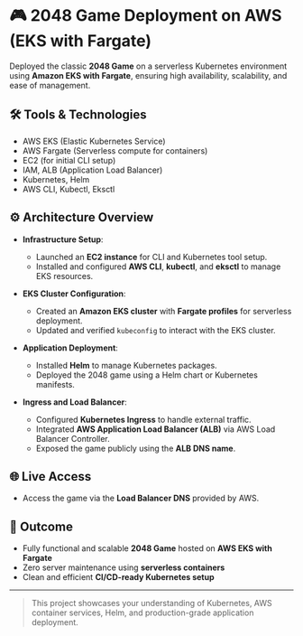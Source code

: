 # 🎮 2048 Game Deployment on AWS (EKS with Fargate)

Deployed the classic **2048 Game** on a serverless Kubernetes environment using **Amazon EKS with Fargate**, ensuring high availability, scalability, and ease of management.

## 🛠️ Tools & Technologies
- AWS EKS (Elastic Kubernetes Service)
- AWS Fargate (Serverless compute for containers)
- EC2 (for initial CLI setup)
- IAM, ALB (Application Load Balancer)
- Kubernetes, Helm
- AWS CLI, Kubectl, Eksctl

## ⚙️ Architecture Overview

- **Infrastructure Setup**:
  - Launched an **EC2 instance** for CLI and Kubernetes tool setup.
  - Installed and configured **AWS CLI**, **kubectl**, and **eksctl** to manage EKS resources.

- **EKS Cluster Configuration**:
  - Created an **Amazon EKS cluster** with **Fargate profiles** for serverless deployment.
  - Updated and verified `kubeconfig` to interact with the EKS cluster.

- **Application Deployment**:
  - Installed **Helm** to manage Kubernetes packages.
  - Deployed the 2048 game using a Helm chart or Kubernetes manifests.

- **Ingress and Load Balancer**:
  - Configured **Kubernetes Ingress** to handle external traffic.
  - Integrated **AWS Application Load Balancer (ALB)** via AWS Load Balancer Controller.
  - Exposed the game publicly using the **ALB DNS name**.

## 🌐 Live Access
- Access the game via the **Load Balancer DNS** provided by AWS.

## 🚀 Outcome
- Fully functional and scalable **2048 Game** hosted on **AWS EKS with Fargate**
- Zero server maintenance using **serverless containers**
- Clean and efficient **CI/CD-ready Kubernetes setup**

---

> This project showcases your understanding of Kubernetes, AWS container services, Helm, and production-grade application deployment.
